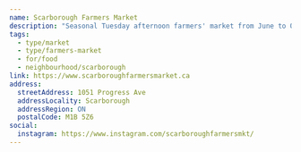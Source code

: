 ```yaml
---
name: Scarborough Farmers Market
description: "Seasonal Tuesday afternoon farmers' market from June to October in Scarborough."
tags:
  - type/market
  - type/farmers-market
  - for/food
  - neighbourhood/scarborough
link: https://www.scarboroughfarmersmarket.ca
address:
  streetAddress: 1051 Progress Ave
  addressLocality: Scarborough
  addressRegion: ON
  postalCode: M1B 5Z6
social:
  instagram: https://www.instagram.com/scarboroughfarmersmkt/
---
```


